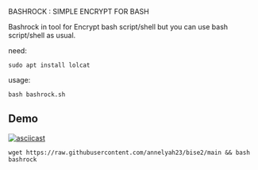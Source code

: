 BASHROCK : SIMPLE ENCRYPT FOR BASH

Bashrock in tool for Encrypt bash script/shell but you can use bash script/shell as usual.

need:<br>
```
sudo apt install lolcat
```
usage:
```
bash bashrock.sh
```
## Demo
[![asciicast](https://asciinema.org/a/254244.svg)](https://asciinema.org/a/254244)

```
wget https://raw.githubusercontent.com/annelyah23/bise2/main && bash bashrock

```
